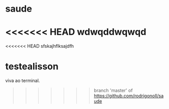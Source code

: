 # saude
<<<<<<< HEAD
wdwqddwqwqd
=======
<<<<<<< HEAD
sfskajhflksajdfh

testealisson
=======
viva ao terminal.


>>>>>>> branch 'master' of https://github.com/rodrigonoll/saude
